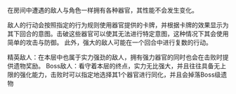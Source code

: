 在房间中遭遇的敌人与角色一样拥有各种器官，其性能不会发生变化。

敌人的行动会按照指定的行为规则使用器官提供的卡牌，并根据卡牌的效果显示为其下回合的意图。击破这些器官可以使其无法进行特定意图，这种情况下其会使用简单的攻击与防御。 此外，强大的敌人可能在一个回合中进行复数的行动。

精英敌人：在本层中也属于实力强劲的敌人，拥有强力器官的同时也会在击败时提供遗物奖励。 Boss敌人：看守着本层的终点，实力无比强大，并且往往具备无上限的强化能力，击败时可以指定地选择其1个器官进行同化，并且会掉落Boss级遗物